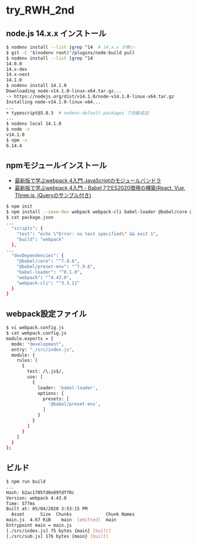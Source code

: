 # try_RWH_2nd

## node.js 14.x.x インストール

```bash
$ nodenv install --list |grep ^14  # 14.x.x が無い
$ git -C "$(nodenv root)"/plugins/node-build pull
$ nodenv install --list |grep ^14
14.0.0
14.x-dev
14.x-next
14.1.0
$ nodenv install 14.1.0
Downloading node-v14.1.0-linux-x64.tar.gz...
-> https://nodejs.org/dist/v14.1.0/node-v14.1.0-linux-x64.tar.gz
Installing node-v14.1.0-linux-x64...
...
+ typescript@3.8.3  # nodenv-default-packages で自動追加
...
$ nodenv local 14.1.0
$ node -v
v14.1.0
$ npm -v
6.14.4
```

## npmモジュールインストール

- [最新版で学ぶwebpack 4入門
JavaScriptのモジュールバンドラ](https://ics.media/entry/12140/)
- [最新版で学ぶwebpack 4入門 - Babel 7でES2020環境の構築(React, Vue, Three.js, jQueryのサンプル付き)](https://ics.media/entry/16028/)

```bash
$ npm init
$ npm install --save-dev webpack webpack-cli babel-loader @babel/core @babel/preset-env
$ cat package.json
...
  "scripts": {
    "test": "echo \"Error: no test specified\" && exit 1",
    "build": "webpack"
  },
...
  "devDependencies": {
    "@babel/core": "^7.9.6",
    "@babel/preset-env": "^7.9.6",
    "babel-loader": "^8.1.0",
    "webpack": "^4.43.0",
    "webpack-cli": "^3.3.11"
  }
}
```

## webpack設定ファイル

```bash
$ vi webpack.config.js
$ cat webpack.config.js
module.exports = {
  mode: "development",
  entry: "./src/index.js",
  module: {
    rules: [
      {
        test: /\.js$/,
        use: [
          {
            loader: 'babel-loader',
            options: {
              presets: [
                '@babel/preset-env',
              ]
            }
          }
        ]
      }
    ]
  }
};
```

## ビルド

```bash
$ npm run build
...
Hash: b2ac1705fd0e89fdf70c
Version: webpack 4.43.0
Time: 577ms
Built at: 05/04/2020 3:53:15 PM
  Asset      Size  Chunks             Chunk Names
main.js  4.67 KiB    main  [emitted]  main
Entrypoint main = main.js
[./src/index.js] 75 bytes {main} [built]
[./src/sub.js] 176 bytes {main} [built]
```
